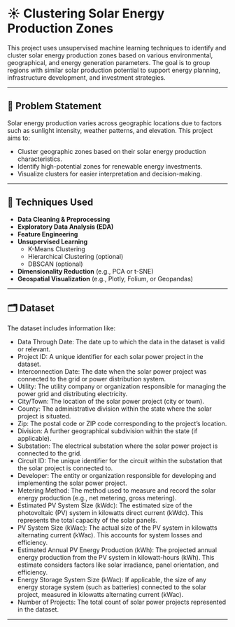 # ☀️ Clustering Solar Energy Production Zones

This project uses unsupervised machine learning techniques to identify and cluster solar energy production zones based on various environmental, geographical, and energy generation parameters. The goal is to group regions with similar solar production potential to support energy planning, infrastructure development, and investment strategies.

---

## 📌 Problem Statement

Solar energy production varies across geographic locations due to factors such as sunlight intensity, weather patterns, and elevation. This project aims to:
- Cluster geographic zones based on their solar energy production characteristics.
- Identify high-potential zones for renewable energy investments.
- Visualize clusters for easier interpretation and decision-making.

---

## 🧠 Techniques Used

- **Data Cleaning & Preprocessing**
- **Exploratory Data Analysis (EDA)**
- **Feature Engineering**
- **Unsupervised Learning**
  - K-Means Clustering
  - Hierarchical Clustering (optional)
  - DBSCAN (optional)
- **Dimensionality Reduction** (e.g., PCA or t-SNE)
- **Geospatial Visualization** (e.g., Plotly, Folium, or Geopandas)

---

## 🗂️ Dataset

The dataset includes information like:
- Data Through Date: The date up to which the data in the dataset is valid or relevant.
- Project ID: A unique identifier for each solar power project in the dataset.
- Interconnection Date: The date when the solar power project was connected to the grid or power distribution system.
- Utility: The utility company or organization responsible for managing the power grid and distributing electricity.
- City/Town: The location of the solar power project (city or town).
- County: The administrative division within the state where the solar project is situated.
- Zip: The postal code or ZIP code corresponding to the project’s location.
- Division: A further geographical subdivision within the state (if applicable).
- Substation: The electrical substation where the solar power project is connected to the grid.
- Circuit ID: The unique identifier for the circuit within the substation that the solar project is connected to.
- Developer: The entity or organization responsible for developing and implementing the solar power project.
- Metering Method: The method used to measure and record the solar energy production (e.g., net metering, gross metering).
- Estimated PV System Size (kWdc): The estimated size of the photovoltaic (PV) system in kilowatts direct current (kWdc). This represents the total capacity of the solar panels.
- PV System Size (kWac): The actual size of the PV system in kilowatts alternating current (kWac). This accounts for system losses and efficiency.
- Estimated Annual PV Energy Production (kWh): The projected annual energy production from the PV system in kilowatt-hours (kWh). This estimate considers factors like solar irradiance, panel orientation, and efficiency.
- Energy Storage System Size (kWac): If applicable, the size of any energy storage system (such as batteries) connected to the solar project, measured in kilowatts alternating current (kWac).
- Number of Projects: The total count of solar power projects represented in the dataset.

---
